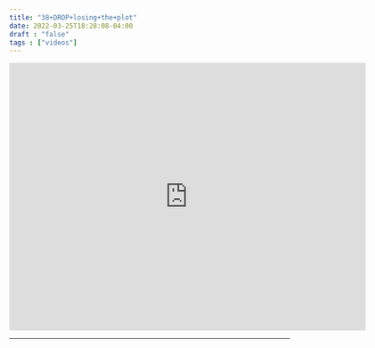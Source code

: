 ```yaml
---
title: "38+DROP+losing+the+plot"
date: 2022-03-25T18:28:08-04:00
draft : "false"
tags : ["videos"]
---
```

<iframe src="https://archive.org/embed/poliwat-vj-pack-mantra-of-1000-0-7/38+DROP+losing+the+plot+by+POLIW.AT.mov" width="640" height="480" frameborder="0" webkitallowfullscreen="true" mozallowfullscreen="true" allowfullscreen></iframe>

<!--more-->

<!-- Insert embed code here  -->

___
